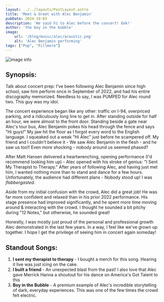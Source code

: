 ```yaml
---
layout: ../../layouts/PostLayout.astro
title: 'Meet & Greet with Alec Benjamin'
pubDate: 2024-10-03
description: 'We said hi to Alec before the concert! Eek!'
author: 'the boy in the bubble'
image:
    url: '/blog/music/alec/acoustic.png'
    alt: 'Alec Benjamin performing'
tags: ["Pop", "Fillmore"]
---
```

![image info](/blog/music/alec/acoustic.png)

## Synopsis:

Talk about concert prep: I've been following Alec Benjamin since high school, saw him perform once in September of 2022, and had his entire discography memorized. Needless to say, I was PUMPED for Alec round two. This guy was my idol.

The concert experience began like any other: traffic on I-94, overpriced parking, and a ridiculously long line to get in. After standing outside for half an hour, we were almost to the front door. Standing beside a gate near Alec's tour bus, Alec Benjamin pokes his head through the fence and says "Hi guys!" My jaw hit the floor as I forgot every word to the English language. I squeaked out a weak "Hi Alec" just before he scampered off. My friend and I couldn't believe it - We saw Alec Benjamin in the flesh - and he saw us too!! Even more shocking - nobody around us seemed phased?

After Matt Hansen delivered a heartwrenching, opening performance (I'd recommend looking him up) - Alec opened with his stroke of genius: "I Sent My Therapist to Therapy." After years of following Alec, and having just met him, I wanted nothing more than to stand and dance for a few hours. Unfortunately, the audience had different plans - Nobody stood up! I was _flabbergasted_.

Aside from my initial confusion with the crowd, Alec did a great job! He was far more confident and relaxed than in his prior 2022 performance. His stage presence had improved significantly, and he spent more time moving around & interacting with the crowd. I thought he sounded a bit pitchy during "12 Notes," but otherwise, he sounded great!

Honestly, I was mostly just proud of the personal and professional growth Alec demonstrated in the last few years. In a way, I feel like we've grown up together. I hope I get the privilege of seeing him in concert again someday!

## Standout Songs:
1. **I sent my therapist to therapy** - I bought a merch for this song. Hearing it live was just icing on the cake.
2. **I built a friend** - An unexpected blast from the past! I also love that Alec gave Merrick Hanna a shoutout for his dance on America's Got Talent to this
3. **Boy in the Bubble** - A premium example of Alec's incredible storytelling of dark, everyday experiences. This was one of the few times the crowd felt electric.

